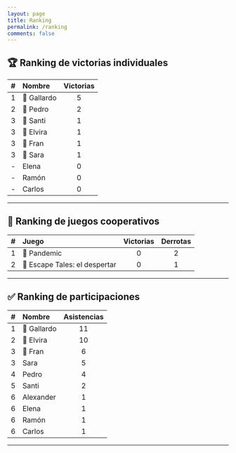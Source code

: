 ```yaml
---
layout: page
title: Ranking
permalink: /ranking
comments: false
---
```


## 🏆 Ranking de victorias individuales

|  #  | Nombre      | Victorias |
| :-: | :---------- | :-------: |
|  1  | 🥇 Gallardo |     5     |
|  2  | 🥈 Pedro    |     2     |
|  3  | 🥉 Santi    |     1     |
|  3  | 🥉 Elvira   |     1     |
|  3  | 🥉 Fran     |     1     |
|  3  | 🥉 Sara     |     1     |
|  -  | Elena       |     0     |
|  -  | Ramón       |     0     |
|  -  | Carlos      |     0     |

---

## 🎲 Ranking de juegos cooperativos

|  #  | Juego                         | Victorias | Derrotas |
| :-: | :---------------------------- | :-------: | :------: |
|  1  | 🥇 Pandemic                   |     0     |    2     |
|  2  | 🥉 Escape Tales: el despertar |     0     |    1     |

---

## ✅ Ranking de participaciones

|  #  | Nombre      | Asistencias |
| :-: | :---------- | :---------: |
|  1  | 🥇 Gallardo |     11      |
|  2  | 🥈 Elvira   |     10      |
|  3  | 🥉 Fran     |      6      |
|  3  | Sara        |      5      |
|  4  | Pedro       |      4      |
|  5  | Santi       |      2      |
|  6  | Alexander   |      1      |
|  6  | Elena       |      1      |
|  6  | Ramón       |      1      |
|  6  | Carlos      |      1      |

---
